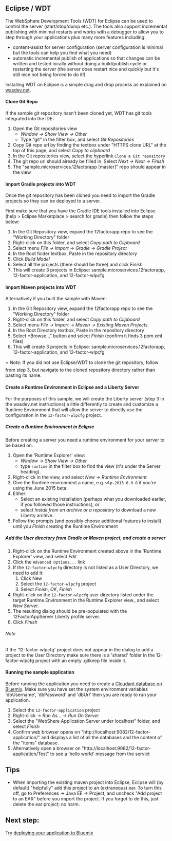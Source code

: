 ## Eclipse / WDT

The WebSphere Development Tools (WDT) for Eclipse can be used to control the server (start/stop/dump etc.). The tools also support incremental publishing with minimal restarts and works with a debugger to allow you to step through your applications plus many more features including:

* content-assist for server configuration (server configuration is minimal but the tools can help you find what you need)
* automatic incremental publish of applications so that changes can be written and tested locally without doing a build/publish cycle or restarting the server (the server does restart nice and quickly but it's still nice not being forced to do it!)

Installing WDT on Eclipse is a simple drag and drop process as explained on [wasdev.net][wasdev-wdt].

[wasdev-wdt]: https://developer.ibm.com/wasdev/downloads/liberty-profile-using-eclipse/

#### Clone Git Repo

If the sample git repository hasn't been cloned yet, WDT has git tools integrated into the IDE:

1.  Open the Git repositories view
    * *Window -> Show View -> Other*
    * Type "git" in the filter box, and select *Git Repositories*
2.  Copy Git repo url by finding the textbox under "HTTPS clone URL" at the top of this page, and select *Copy to clipboard*
3.  In the Git repositories view, select the hyperlink `Clone a Git repository`
4.  The git repo url should already be filled in.  Select *Next -> Next -> Finish*
5.  The "sample.microservices.12factorapp [master]" repo should appear in the view

#### Import Gradle projects into WDT

Once the git repository has been cloned you need to import the Gradle projects so they can be deployed to a server.

First make sure that you have the Gradle IDE tools installed into Eclipse (help > Eclipse Marketplace > search for gradle) then follow the steps below:

1. In the Git Repository view, expand the 12factorapp repo to see the "Working Directory" folder
2. Right-click on this folder, and select *Copy path to Clipboard*
3. Select menu *File -> Import -> Gradle -> Gradle Project*
4. In the Root folder textbox, Paste in the repository directory
5. Click *Build Model* 
6. Select all the projects (there should be three) and click *Finish*
7. This will create 3 projects in Eclipse: sample.microservices.12factorapp, 12-factor-application, and 12-factor-wlpcfg

#### Import Maven projects into WDT

Alternatively if you built the sample with Maven:

1. In the Git Repository view, expand the 12factorapp repo to see the "Working Directory" folder
2. Right-click on this folder, and select *Copy path to Clipboard*
3. Select menu *File -> Import -> Maven -> Existing Maven Projects*
4. In the Root Directory textbox, Paste in the repository directory
5. Select *Browse..." button and select *Finish* (confirm it finds 3 pom.xml files)
6. This will create 3 projects in Eclipse: sample.microservices.12factorapp, 12-factor-application, and 12-factor-wlpcfg

:star: *Note:* If you did not use Eclipse/WDT to clone the git repository, follow from step 3, but navigate to the cloned repository directory rather than pasting its name.

#### Create a Runtime Environment in Eclipse and a Liberty Server

For the purposes of this sample, we will create the Liberty server (step 3 in the wasdev.net instructions) a little differently to create and customize a Runtime Environment that will allow the server to directly use the configuration in the `12-factor-wlpcfg` project.

##### Create a Runtime Environment in Eclipse
Before creating a server you need a runtime environment for your server to be based on.

1. Open the 'Runtime Explorer' view:
    * *Window -> Show View -> Other*
    * type `runtime` in the filter box to find the view (it's under the Server heading).
2. Right-click in the view, and select *New -> Runtime Environment*
3. Give the Runtime environment a name, e.g. `wlp-2015.6.0.0` if you're using the June 2015 beta.
4. Either:
    * Select an existing installation (perhaps what you downloaded earlier, if you followed those instructions), or
    * select *Install from an archive or a repository* to download a new Liberty archive.
5. Follow the prompts (and possibly choose additional features to install) until you *Finish* creating the Runtime Environment

##### Add the User directory from Gradle or Maven project, and create a server
1. Right-click on the Runtime Environment created above in the 'Runtime Explorer' view, and select *Edit*
2. Click the `Advanced Options...` link
3. If the `12-factor-wlpcfg` directory is not listed as a User Directory, we need to add it:
    1. Click New
    2. Select the `12-factor-wlpcfg` project
    3. Select *Finish*, *OK*, *Finish*
4. Right-click on the `12-factor-wlpcfg` user directory listed under the target Runtime Environment in the Runtime Explorer view., and select *New Server*.
5. The resulting dialog should be pre-populated with the 12FactorAppServer Liberty profile server.
6. Click *Finish*

###### Note
If the '12-factor-wlpcfg' project does not appear in the dialog to add a project to the User Directory make sure there is a 'shared' folder in the 12-factor-wlpcfg project with an empty .gitkeep file inside it.

#### Running the sample application

Before running the application you need to create a [Cloudant database on Bluemix](/docs/Creating-Cloudant-database.md). Make sure you have set the system environment variables 'dbUsername', 'dbPassword' and 'dbUrl' then you are ready to run your application.

1.  Select the `12-factor-application` project
2.  Right-click -> *Run As... -> Run On Server*
3.  Select the "WebShere Application Server under localhost" folder, and select *Finish*
4. Confirm web browser opens on "http://localhost:9082/12-factor-application/" and displays a list of all the databases and the content of the "items" database.
5. Alternatively open a browser on "http://localhost:9082/12-factor-application/Test" to see a 'hello world' message from the servlet

## Tips

* When importing the existing maven project into Eclipse, Eclipse will (by default) "helpfully" add this project to an (extraneous) ear. To turn this off, go to Preferences -> Java EE -> Project, and uncheck "Add project to an EAR" before you import the project. If you forgot to do this, just delete the ear project; no harm.

## Next step:

Try [deploying your application to Bluemix](/docs/Deploying-application-to-Bluemix.md)